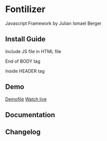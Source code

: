 # Fontilizer
Javascript Framework
by Julian Ismael Berger

## Install Guide

Include JS file in HTML file

End of BODY tag
<script src="[PATH_TO_FILE]/fontilizer.js"></script>

Inside HEADER tag
<script defer src="[PATH_TO_FILE]/fontilizer.js"></script>


## Demo

<a href="index.html">Demofile</a>
<a href="index.html">Watch live</a>


## Documentation


## Changelog
